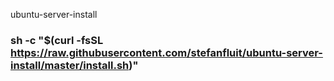 ubuntu-server-install

### sh -c "$(curl -fsSL https://raw.githubusercontent.com/stefanfluit/ubuntu-server-install/master/install.sh)"